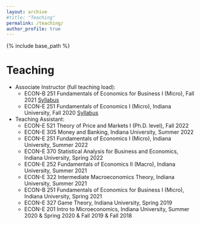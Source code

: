 ```yaml
---
layout: archive
#title: "Teaching"
permalink: /teaching/
author_profile: true
---
```


{% include base_path %}



Teaching
======
* Associate Instructor (full teaching load):
  * ECON-B 251 Fundamentals of Economics for Business I (Micro), Fall 2021 [Syllabus](/files/Syllabus_B251_FA21.pdf)
  * ECON-E 251 Fundamentals of Economics I (Micro), Indiana University, Fall 2020 [Syllabus](/files/Syllabus_E251_FA20.pdf)
* Teaching Assistant:
  * ECON-E 521 Theory of Price and Markets I (Ph.D. level), Fall 2022
  * ECON-E 305 Money and Banking, Indiana University, Summer 2022
  * ECON-E 251 Fundamentals of Economics I (Micro), Indiana University, Summer 2022
  * ECON-E 370 Statistical Analysis for Business and Economics, Indiana University, Spring 2022
  * ECON-E 252 Fundamentals of Economics II (Macro), Indiana University, Summer 2021
  * ECON-E 322 Intermediate Macroeconomics Theory, Indiana University, Summer 2021
  * ECON-B 251 Fundamentals of Economics for Business I (Micro), Indiana University, Spring 2021
  * ECON-E 327 Game Theory, Indiana University, Spring 2019
  * ECON-E 201 Intro to Microeconomics, Indiana University,  Summer 2020 & Spring 2020 & Fall 2019 & Fall 2018

<!-- Teaching (Please notice indentation before each row)
======
* Associate Instructor (full teaching load):
  * Econ-B 251 Fundamentals of Economics for Business I (Micro), Fall 2021
  * Econ-E 251 Fundamentals of Economics I (Micro), Indiana University, Fall 2020 
* Teaching Assistant:
  * Theory of Price and Markets I (PhD level), Indiana University, Fall 2022
  * Money and Banking, Indiana University, Summer 2022
  * Statistical Analysis for Business and Economics, Indiana University, Spring 2022
  * Intro to Microeconomics, Indiana University, Summer 2022 & Summer 2020 & Spring 2020 & Fall 2019 & Fall 2018
  *	Intro to Macroeconomics, Indiana University, Summer 2021
  * Intermediate Macroeconomics Theory, Indiana University, Summer 2021
  * Game Theory (Undergraduate level), Indiana University, Spring 2019 -->